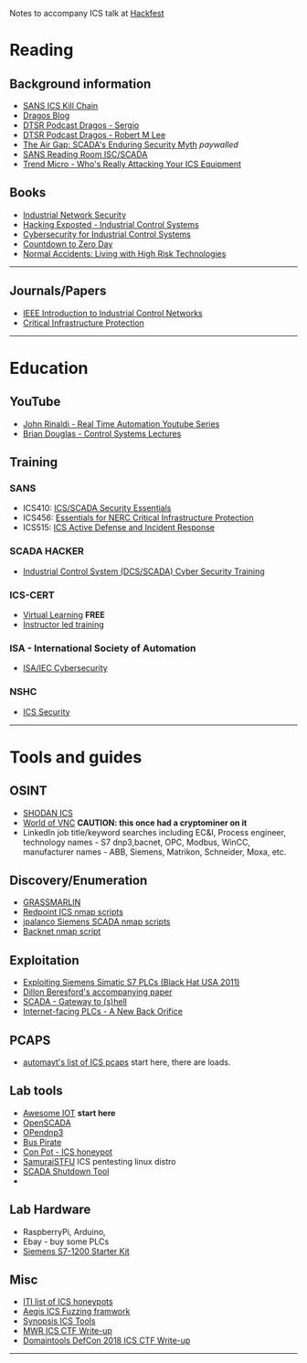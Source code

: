 Notes to accompany ICS talk at [Hackfest](https://hackfest.ca/en/)

# Reading

## Background information

* [SANS ICS Kill Chain](https://www.sans.org/reading-room/whitepapers/ICS/industrial-control-system-cyber-kill-chain-36297)
* [Dragos Blog](https://dragos.com/blog.html)
* [DTSR Podcast Dragos - Sergio](http://podcast.wh1t3rabbit.net/dtsr-episode-254-lowdown-and-dirty-ics)
* [DTSR Podcast Dragos - Robert M Lee](http://podcast.wh1t3rabbit.net/dtsr-episode-269-industrial-internet-of-things-iiot)
* [The Air Gap: SCADA's Enduring Security Myth](https://cacm.acm.org/magazines/2013/8/166309-the-air-gap/abstract) *paywalled*
* [SANS Reading Room ISC/SCADA](https://www.sans.org/reading-room/whitepapers/ICS)
* [Trend Micro - Who's Really Attacking Your ICS Equipment](http://www.trendmicro.com.hk/cloud-content/apac/pdfs/security-intelligence/white-papers/wp-whos-really-attacking-your-ics-equipment.pdf)

## Books

* [Industrial Network Security](https://www.sciencedirect.com/book/9780124201149/industrial-network-security)
* [Hacking Exposted - Industrial Control Systems](https://www.oreilly.com/library/view/hacking-exposed-industrial/9781259589720/)
* [Cybersecurity for Industrial Control Systems](https://www.crcpress.com/Cybersecurity-for-Industrial-Control-Systems-SCADA-DCS-PLC-HMI-and/Macaulay-Singer/p/book/9781439801963)
* [Countdown to Zero Day](https://www.penguinrandomhouse.com/books/219931/countdown-to-zero-day-by-kim-zetter/9780770436193/)
* [Normal Accidents: Living with High Risk Technologies](https://press.princeton.edu/titles/6596.html) 

---

## Journals/Papers

* [IEEE Introduction to Industrial Control Networks](https://ieeexplore.ieee.org/document/6248648)
* [Critical Infrastructure Protection](https://www.springer.com/gp/book/9783642289194)

---

# Education

## YouTube
* [John Rinaldi - Real Time Automation Youtube Series](https://www.youtube.com/user/RealTimeAutomation/videos)
* [Brian Douglas - Control Systems Lectures](https://www.youtube.com/user/ControlLectures)


## Training 

### SANS

* ICS410: [ICS/SCADA Security Essentials](https://uk.sans.org/course/ics-scada-cyber-security-essentials)
* ICS456: [Essentials for NERC Critical Infrastructure Protection](http://www.sans.org/course/essentials-for-nerc-critical-infrastructure-protection)
* ICS515: [ICS Active Defense and Incident Response](http://www.sans.org/course/industrial-control-system-active-defense-and-incident-response)

### SCADA HACKER

* [Industrial Control System (DCS/SCADA) Cyber Security Training](https://www.scadahacker.com/training.html)

### ICS-CERT

* [Virtual Learning](https://ics-cert-training.inl.gov/learn) **FREE**
* [Instructor led training](https://ics-cert.us-cert.gov/Training-Available-Through-ICS-CERT)

### ISA - International Society of Automation

* [ISA/IEC Cybersecurity](https://www.isa.org/training-and-certifications/isa-certification/isa99iec-62443/isa99iec-62443-cybersecurity-certificate-programs/)

### NSHC

* [ICS Security](https://st.nshc.net/training/icsscada/)

---

# Tools and guides

## OSINT

* [SHODAN ICS](https://www.shodan.io/explore/category/industrial-control-systems)
* [World of VNC](https://worldofvnc.net/) **CAUTION: this once had a cryptominer on it**
* LinkedIn job title/keyword searches including EC&I, Process engineer, technology names - S7 dnp3,bacnet, OPC, Modbus, WinCC, manufacturer names - ABB, Siemens, Matrikon, Schneider, Moxa, etc.

## Discovery/Enumeration

* [GRASSMARLIN](https://github.com/nsacyber/GRASSMARLIN)
* [Redpoint ICS nmap scripts](https://github.com/digitalbond/Redpoint)
* [jpalanco Siemens SCADA nmap scripts](https://github.com/jpalanco/nmap-scada)
* [Backnet nmap script](https://nmap.org/nsedoc/scripts/bacnet-info.html)

## Exploitation

* [Exploiting Siemens Simatic S7 PLCs (Black Hat USA 2011)](https://www.youtube.com/watch?v=33kouEKm0zo)
* [Dillon Beresford's accompanying paper](https://media.blackhat.com/bh-us-11/Beresford/BH_US11_Beresford_S7_PLCs_WP.pdf)
* [SCADA - Gateway to (s)hell](https://media.ccc.de/v/34c3-8956-scada_-_gateway_to_s_hell)
* [Internet-facing PLCs - A New Back Orifice](https://www.blackhat.com/docs/us-15/materials/us-15-Klick-Internet-Facing-PLCs-A-New-Back-Orifice-wp.pdf)

## PCAPS

* [automayt's list of ICS pcaps](https://github.com/automayt/ICS-pcap) start here, there are loads. 

## Lab tools

* [Awesome IOT](https://github.com/HQarroum/awesome-iot) **start here**
* [OpenSCADA](http://openscada.org/)
* [OPendnp3](https://github.com/automatak/dnp3)
* [Bus Pirate](https://github.com/DangerousPrototypes/Bus_Pirate)
* [Con Pot - ICS honeypot](https://github.com/mushorg/conpot)
* [SamuraiSTFU](http://www.samuraistfu.org/) ICS pentesting linux distro
* [SCADA Shutdown Tool](https://github.com/0xICF/SCADAShutdownTool)
* 

## Lab Hardware

* RaspberryPi, Arduino, 
* Ebay - buy some PLCs
* [Siemens S7-1200 Starter Kit](https://w3.siemens.com/mcms/programmable-logic-controller/en/basic-controller/s7-1200/starterkits/Pages/default.aspx)

## Misc

* [ITI list of ICS honeypots](https://github.com/ITI/ICS-Security-Tools/tree/master/tools/honeypots)
* [Aegis ICS Fuzzing framwork](https://www.automatak.com/aegis/)
* [Synopsis ICS Tools](https://www.synopsys.com/software-integrity/solutions/by-industry/industrial-control-systems.html)
* [MWR ICS CTF Write-up](https://labs.mwrinfosecurity.com/blog/offensive-ics-exploitation-a-technical-description/)
* [Domaintools DefCon 2018 ICS CTF Write-up](https://blog.domaintools.com/2018/08/def-con-ics-ctf/)

---




